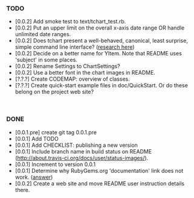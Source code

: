 ### TODO
- [0.0.2] Add smoke test to text/tchart_test.rb.
- [0.0.2] Put an upper limit on the overall x-axis date range OR handle unlimited date ranges.
- [0.0.2] Does tchart present a well-behaved, canonical, least surprise, simple command line interface? ([research here](http://pragprog.com/book/dccar/build-awesome-command-line-applications-in-ruby))
- [0.0.2] Decide on a better name for YItem.  Note that README uses 'subject' in some places.
- [0.0.2] Rename Settings to ChartSettings?
- [0.0.2] Use a better font in the chart images in README.
- [?.?.?] Create CODEMAP: overview of classes.
- [?.?.?] Create quick-start example files in doc/QuickStart.  Or do these belong on the project web site?


<br>


### DONE
- [0.0.1.pre] create git tag 0.0.1.pre
- [0.0.1] Add TODO
- [0.0.1] Add CHECKLIST: publishing a new version
- [0.0.1] Include branch name in build status on README (http://about.travis-ci.org/docs/user/status-images/).
- [0.0.1] Increment to version 0.0.1
- [0.0.1] Determine why RubyGems.org 'documentation' link does not work.  ([answer](http://rubydoc.tenderapp.com/discussions/suggestions/2-prerelease-documentation))
- [0.0.2] Create a web site and move README user instruction details there.
